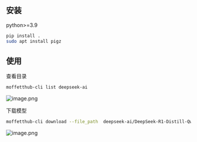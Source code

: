 ## 安装

python>=3.9

```bash
pip install .
sudo apt install pigz
```

## 使用

查看目录
```bash
moffetthub-cli list deepseek-ai
```

![image.png](https://md-picture-store-1302642078.cos.ap-nanjing.myqcloud.com/pictures/20250523151054.png)

下载模型
```bash
moffetthub-cli download --file_path  deepseek-ai/DeepSeek-R1-Distill-Qwen-1.5B/  --output-dir ./moffetthub
```

![image.png](https://md-picture-store-1302642078.cos.ap-nanjing.myqcloud.com/pictures/20250523151159.png)